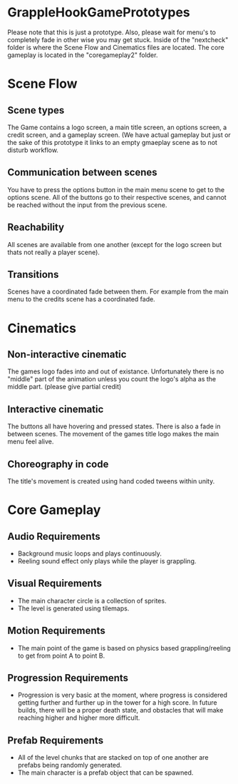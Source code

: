 # GrappleHookGamePrototypes
Please note that this is just a prototype. Also, please wait for menu's to completely fade in other wise you may get stuck. Inside of the "nextcheck" folder is where the Scene Flow and Cinematics files are located. The core gameplay is located in the "coregameplay2" folder.

# Scene Flow
## Scene types
The Game contains a logo screen, a main title screen, an options screen, a credit screen, and a gameplay screen. (We have actual gameplay but just or the sake of this prototype it links to an empty gmaeplay scene as to not disturb workflow.
## Communication between scenes
You have to press the options button in the main menu scene to get to the options scene. All of the buttons go to their respective scenes, and cannot be reached without the input from the previous scene.
## Reachability
All scenes are available from one another (except for the logo screen but thats not really a player scene).
## Transitions
Scenes have a coordinated fade between them. For example from the main menu to the credits scene has a coordinated fade.

# Cinematics
## Non-interactive cinematic
The games logo fades into and out of existance. Unfortunately there is no "middle" part of the animation unless you count the logo's alpha as the middle part. (please give partial credit)
## Interactive cinematic
The buttons all have hovering and pressed states. There is also a fade in between scenes. The movement of the games title logo makes the main menu feel alive.
## Choreography in code
The title's movement is created using hand coded tweens within unity.

# Core Gameplay
## Audio Requirements
- Background music loops and plays continuously.
- Reeling sound effect only plays while the player is grappling.
## Visual Requirements
- The main character circle is a collection of sprites.
- The level is generated using tilemaps.
## Motion Requirements
- The main point of the game is based on physics based grappling/reeling to get from point A to point B.
## Progression Requirements
- Progression is very basic at the moment, where progress is considered getting further and further up in the tower for a high score. In future builds, there will be a proper death state, and obstacles that will make reaching higher and higher more difficult.
## Prefab Requirements
- All of the level chunks that are stacked on top of one another are prefabs being randomly generated.
- The main character is a prefab object that can be spawned.

